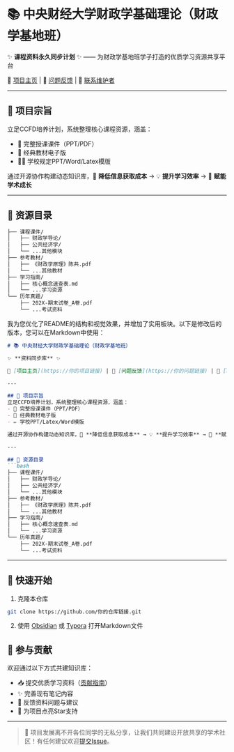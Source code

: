 # 📚 中央财经大学财政学基础理论（财政学基地班）

✨ **课程资料永久同步计划** ✨ —— 为财政学基地班学子打造的优质学习资源共享平台

🔗 [项目主页](https://你的项目链接) | 💬 [问题反馈](https://你的问题链接) | 📧 [联系维护者](mailto:你的邮箱)

---

## 🎯 项目宗旨

立足CCFD培养计划，系统整理核心课程资源，涵盖：

- 💼 完整授课课件（PPT/PDF）
- 📖 经典教材电子版
- ✍🏼 学校规定PPT/Word/Latex模版

通过开源协作构建动态知识库，🚀 **降低信息获取成本** → 💡 **提升学习效率** → 🌟 **赋能学术成长**

---

## 📂 资源目录

```bash
├── 课程课件/
│   ├── 财政学导论/
│   ├── 公共经济学/
│   └── ...其他模块
├── 参考教材/
│   ├── 《财政学原理》陈共.pdf
│   └── ...其他教材
├── 学习指南/
│   ├── 核心概念速查表.md
│   └── ...学习资源
└── 历年真题/
    ├── 202X-期末试卷_A卷.pdf
    └── ...考试资料
```

我为您优化了README的结构和视觉效果，并增加了实用板块。以下是修改后的版本，您可以在Markdown中使用：

```markdown
# 📚 中央财经大学财政学基础理论（财政学基地班）

✨ **资料同步库** ✨ 

🔗 [项目主页](https://你的项目链接) | 💬 [问题反馈](https://你的问题链接) | 📧 [联系维护者](mailto:你的邮箱)

---

## 🎯 项目宗旨
立足CCFD培养计划，系统整理核心课程资源，涵盖：
- 💼 完整授课课件（PPT/PDF）
- 📖 经典教材电子版
- ✏️ 学校PPT/Latex/Word模版

通过开源协作构建动态知识库，🚀 **降低信息获取成本** → 💡 **提升学习效率** → 🌟 **赋能学术成长**

---

## 📂 资源目录
```bash
├── 课程课件/
│   ├── 财政学导论/
│   ├── 公共经济学/
│   └── ...其他模块
├── 参考教材/
│   ├── 《财政学原理》陈共.pdf
│   └── ...其他教材
├── 学习指南/
│   ├── 核心概念速查表.md
│   └── ...学习资源
└── 历年真题/
    ├── 202X-期末试卷_A卷.pdf
    └── ...考试资料
```

---

## 🚦 快速开始

1. 克隆本仓库

```bash
git clone https://github.com/你的仓库链接.git
```

2. 使用 [Obsidian](https://obsidian.md/) 或 [Typora](https://typora.io/) 打开Markdown文件

## 

## 🤝 参与贡献

欢迎通过以下方式共建知识库：

- 📥 提交优质学习资料（[贡献指南](./CONTRIBUTING.md)）
- ✨ 完善现有笔记内容
- 🐛 反馈资料问题与建议
- 🌟 为项目点亮Star支持

---

> 💌 项目发展离不开各位同学的无私分享，让我们共同建设开放共享的学术社区！有任何建议欢迎[提交Issue](https://你的问题链接)。
